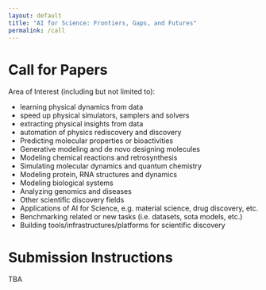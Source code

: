 ```yaml
---
layout: default
title: "AI for Science: Frontiers, Gaps, and Futures"
permalink: /call
---
```


# Call for Papers

Area of Interest (including but not limited to):
- learning physical dynamics from data
- speed up physical simulators, samplers and solvers
- extracting physical insights from data
- automation of physics rediscovery and discovery
- Predicting molecular properties or bioactivities
- Generative modeling and de novo designing molecules
- Modeling chemical reactions and retrosynthesis
- Simulating molecular dynamics and quantum chemistry 
- Modeling protein, RNA structures and dynamics
- Modeling biological systems
- Analyzing genomics and diseases
- Other scientific discovery fields
- Applications of AI for Science, e.g. material science, drug discovery, etc.
- Benchmarking related or new tasks (i.e. datasets, sota models, etc.)
- Building tools/infrastructures/platforms for scientific discovery 


# Submission Instructions

TBA
